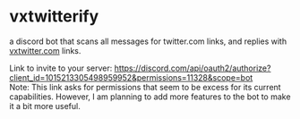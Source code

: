 # vxtwitterify

a discord bot that scans all messages for twitter.com links, and replies with [vxtwitter.com] links.

Link to invite to your server: <https://discord.com/api/oauth2/authorize?client_id=1015213305498959952&permissions=11328&scope=bot>\
Note: This link asks for permissions that seem to be excess for its current capabilities. However, I am planning to add more features to the bot to make it a bit more useful.

[vxtwitter.com]: https://github.com/dylanpdx/BetterTwitFix
